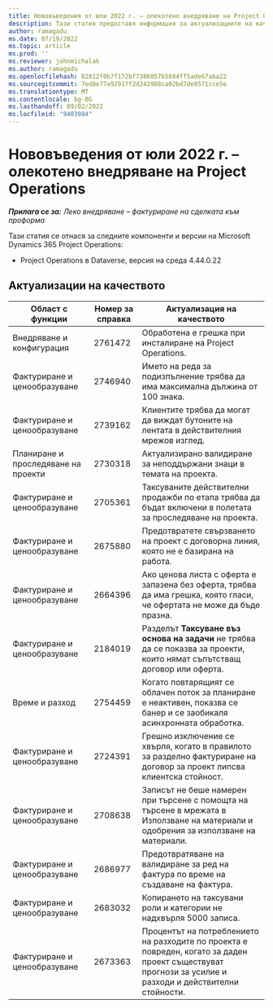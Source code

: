 ```yaml
---
title: Нововъведения от юли 2022 г. – олекотено внедряване на Project Operations
description: Тази статия предоставя информация за актуализациите на качеството, налични в изданието на олекотено внедряване на Microsoft Dynamics 365 Project Operations за юли 2022 г.
author: ramagadu
ms.date: 07/19/2022
ms.topic: article
ms.prod: ''
ms.reviewer: johnmichalak
ms.author: ramagadu
ms.openlocfilehash: 82812f0b7f172bf7386057b5684ff5ade67a6a22
ms.sourcegitcommit: 7ed8e77a92917f2d242988ca02bd7de9571cce5e
ms.translationtype: MT
ms.contentlocale: bg-BG
ms.lasthandoff: 09/02/2022
ms.locfileid: "9403984"
---
```

# <a name="whats-new-july-2022---project-operations-lite-deployment"></a>Нововъведения от юли 2022 г. – олекотено внедряване на Project Operations

_**Прилага се за:** Леко внедряване – фактуриране на сделката към проформа_

Тази статия се отнася за следните компоненти и версии на Microsoft Dynamics 365 Project Operations:

- Project Operations в Dataverse, версия на среда 4.44.0.22

## <a name="quality-updates"></a>Актуализации на качеството

| Област с функции | Номер за справка | Актуализация на качеството |
| --- | --- | --- |
| Внедряване и конфигурация | 2761472 | Обработена е грешка при инсталиране на Project Operations. |
| Фактуриране и ценообразуване | 2746940 | Името на реда за подизпълнение трябва да има максимална дължина от 100 знака. |
| Фактуриране и ценообразуване | 2739162 | Клиентите трябва да могат да виждат бутоните на лентата в действителния мрежов изглед. |
| Планиране и проследяване на проекти | 2730318 | Актуализирано валидиране за неподдържани знаци в темата на проекта. |
| Фактуриране и ценообразуване | 2705361 | Таксуваните действителни продажби по етапа трябва да бъдат включени в полетата за проследяване на проекта. |
| Фактуриране и ценообразуване | 2675880 | Предотвратете свързването на проект с договорна линия, която не е базирана на работа. |
| Фактуриране и ценообразуване | 2664396 | Ако ценова листа с оферта е запазена без оферта, трябва да има грешка, която гласи, че офертата не може да бъде празна. |
| Фактуриране и ценообразуване | 2184019 | Разделът **Таксуване въз основа на задачи** не трябва да се показва за проекти, които нямат съпътстващ договор или оферта. |
| Време и разход | 2754459 | Когато повтарящият се облачен поток за планиране е неактивен, показва се банер и се заобикаля асинхронната обработка. |
| Фактуриране и ценообразуване | 2724391 | Грешно изключение се хвърля, когато в правилото за разделно фактуриране на договор за проект липсва клиентска стойност. |
| Фактуриране и ценообразуване | 2708638 | Записът не беше намерен при търсене с помощта на търсене в мрежата в Използване на материали и одобрения за използване на материали.|
| Фактуриране и ценообразуване | 2686977 | Предотвратяване на валидиране за ред на фактура по време на създаване на фактура. |
| Фактуриране и ценообразуване | 2683032 | Копирането на таксувани роли и категории не надхвърля 5000 записа.|
| Фактуриране и ценообразуване | 2673363 | Процентът на потреблението на разходите по проекта е повреден, когато за даден проект съществуват прогнози за усилие и разходи и действителни стойности. |
